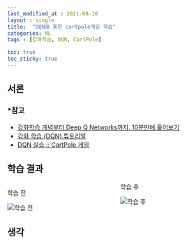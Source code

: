 ```yaml
---
last_modified_at : 2021-08-10
layout : single
title:  "DQN을 통한 cartpole게임 학습"
categories: ML
tags : [강화학습, DQN, CartPole]

toc: true
toc_sticky: true
---
```

## 서론
### *참고
<ul>
    <li><a href='https://jeinalog.tistory.com/20'>강화학습 개념부터 Deep Q Networks까지, 10분만에 훑어보기</a></li>
    <li><a href='https://tutorials.pytorch.kr/intermediate/reinforcement_q_learning.html'>강화 학습 (DQN) 튜토리얼</a></li>
    <li><a href='https://wegonnamakeit.tistory.com/59'>DQN 실습 :: CartPole 게임</a></li>
</ul>

## 학습 결과
<div style = 'column-count :2;'>
<p>학습 전</p>
<img src = 'https://user-images.githubusercontent.com/67966414/128750030-1efe42b4-9d27-4ebd-aef4-b2d92dc24253.gif' alt = '학습 전' style="margin-left: auto; margin-right: auto; display: block;">
<p>학습 후</p>
<img src = 'https://user-images.githubusercontent.com/67966414/128750009-61e1297e-1fcc-423b-a314-765f83a01db3.gif' alt = '학습 후' style="margin-left: auto; margin-right: auto; display: block;">
</div>


## 생각